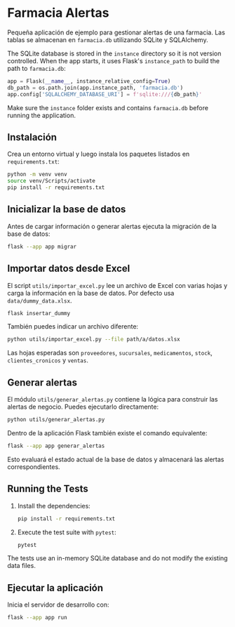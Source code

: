# Farmacia Alertas

Pequeña aplicación de ejemplo para gestionar alertas de una farmacia. Las tablas se almacenan en `farmacia.db` utilizando SQLite y SQLAlchemy.

The SQLite database is stored in the `instance` directory so it is not
version controlled. When the app starts, it uses Flask's `instance_path`
to build the path to `farmacia.db`:

```python
app = Flask(__name__, instance_relative_config=True)
db_path = os.path.join(app.instance_path, 'farmacia.db')
app.config['SQLALCHEMY_DATABASE_URI'] = f'sqlite:///{db_path}'
```

Make sure the `instance` folder exists and contains `farmacia.db` before
running the application.

## Instalación

Crea un entorno virtual y luego instala los paquetes listados en
`requirements.txt`:

```bash
python -m venv venv
source venv/Scripts/activate
pip install -r requirements.txt
```

## Inicializar la base de datos

Antes de cargar información o generar alertas ejecuta la migración de la base de datos:

```bash
flask --app app migrar
```

## Importar datos desde Excel

El script `utils/importar_excel.py` lee un archivo de Excel con varias hojas y carga la información en la base de datos. Por defecto usa `data/dummy_data.xlsx`.

```bash
flask insertar_dummy
```

También puedes indicar un archivo diferente:

```bash
python utils/importar_excel.py --file path/a/datos.xlsx
```

Las hojas esperadas son `proveedores`, `sucursales`, `medicamentos`, `stock`, `clientes_cronicos` y `ventas`.

## Generar alertas

El módulo `utils/generar_alertas.py` contiene la lógica para construir las alertas de negocio. Puedes ejecutarlo directamente:

```bash
python utils/generar_alertas.py
```

Dentro de la aplicación Flask también existe el comando equivalente:

```bash
flask --app app generar_alertas
```

Esto evaluará el estado actual de la base de datos y almacenará las alertas correspondientes.

## Running the Tests

1. Install the dependencies:
   ```bash
   pip install -r requirements.txt
   ```

2. Execute the test suite with `pytest`:
   ```bash
   pytest
   ```

The tests use an in-memory SQLite database and do not modify the existing data files.


## Ejecutar la aplicación

Inicia el servidor de desarrollo con:

```bash
flask --app app run
```
